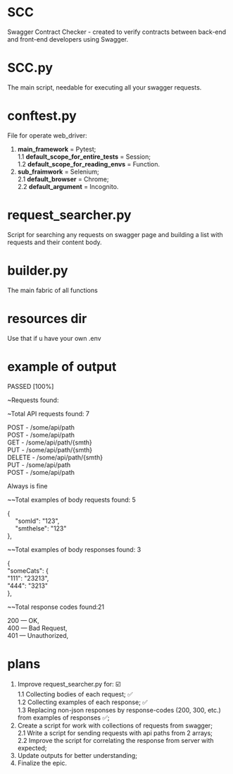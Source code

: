 # SCC
Swagger Contract Checker - created to verify contracts between back-end and front-end developers using Swagger.

# SCC.py
The main script, needable for executing all your swagger requests.

# conftest.py 
File for operate web_driver: 

1. **main_framework** = Pytest; \
1.1 **default_scope_for_entire_tests** = Session; \
1.2 **default_scope_for_reading_envs** = Function.
2. **sub_fraimwork** = Selenium; \
2.1 **default_browser** = Chrome; \
2.2 **default_argument** = Incognito.

# request_searcher.py
Script for searching any requests on swagger page and building a list with requests and their content body.

# builder.py
The main fabric of all functions

# resources dir
Use that if u have your own .env

# example of output
PASSED [100%]

~Requests found: 

~Total API requests found: 7

POST - /some/api/path \
POST - /some/api/path \
GET - /some/api/path/{smth} \
PUT - /some/api/path/{smth} \
DELETE - /some/api/path/{smth} \
PUT - /some/api/path \
POST - /some/api/path 

Always is fine

~~Total examples of body requests found: 5

{ \
  &emsp; "somId": "123", \
  &emsp; "smthelse": "123" \
},

~~Total examples of body responses found: 3

{ \
  "someCats": { \
    "111": "23213", \
    "444": "3213" \
},

~~Total response codes found:21

200 — OK, \
400 — Bad Request, \
401 — Unauthorized,

# plans
1. Improve request_searcher.py for: ☑️\
1.1 Collecting bodies of each request; ✅\
1.2 Collecting examples of each response; ✅\
1.3 Replacing non-json responses by response-codes (200, 300, etc.) from examples of responses ✅;
2. Create a script for work with collections of requests from swagger; \
2.1 Write a script for sending requests with api paths from 2 arrays; \
2.2 Improve the script for correlating the response from server with expected; 
3. Update outputs for better understanding;
4. Finalize the epic.